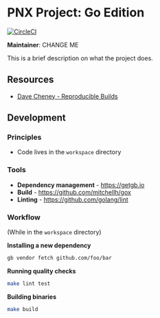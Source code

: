 PNX Project: Go Edition
=======================

[![CircleCI](https://circleci.com/gh/previousnext/CHANGE_ME.svg?style=svg)](https://circleci.com/gh/previousnext/CHANGE_ME)

**Maintainer**: CHANGE ME

This is a brief description on what the project does.

## Resources

* [Dave Cheney - Reproducible Builds](https://www.youtube.com/watch?v=c3dW80eO88I)

## Development

### Principles

* Code lives in the `workspace` directory

### Tools

* **Dependency management** - https://getgb.io
* **Build** - https://github.com/mitchellh/gox
* **Linting** - https://github.com/golang/lint

### Workflow

(While in the `workspace` directory)

**Installing a new dependency**

```bash
gb vendor fetch github.com/foo/bar
```

**Running quality checks**

```bash
make lint test
```

**Building binaries**

```bash
make build
```
